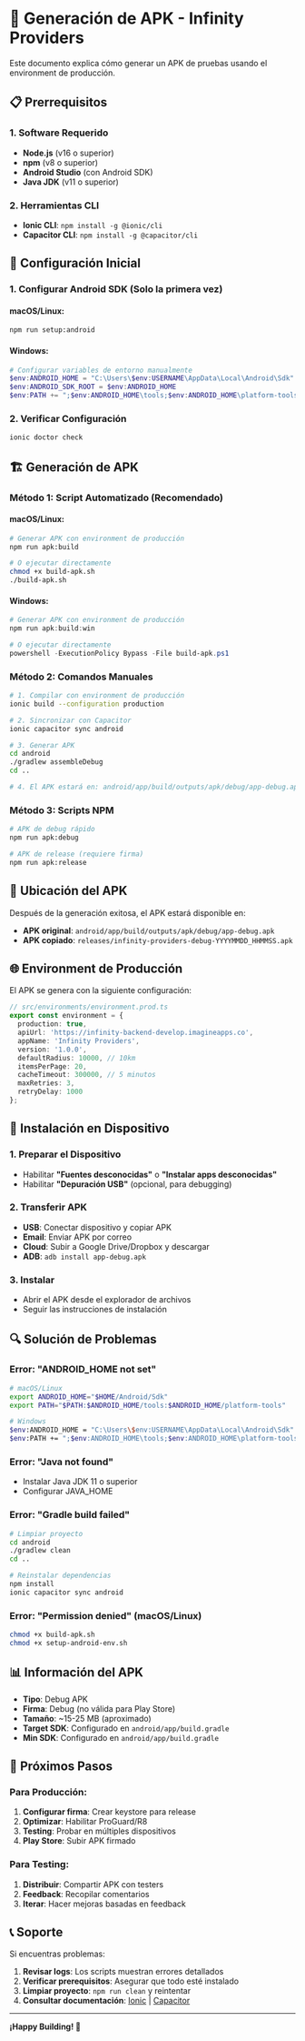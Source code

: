 # 🚀 Generación de APK - Infinity Providers

Este documento explica cómo generar un APK de pruebas usando el environment de producción.

## 📋 Prerrequisitos

### 1. Software Requerido
- **Node.js** (v16 o superior)
- **npm** (v8 o superior)
- **Android Studio** (con Android SDK)
- **Java JDK** (v11 o superior)

### 2. Herramientas CLI
- **Ionic CLI**: `npm install -g @ionic/cli`
- **Capacitor CLI**: `npm install -g @capacitor/cli`

## 🔧 Configuración Inicial

### 1. Configurar Android SDK (Solo la primera vez)

#### macOS/Linux:
```bash
npm run setup:android
```

#### Windows:
```powershell
# Configurar variables de entorno manualmente
$env:ANDROID_HOME = "C:\Users\$env:USERNAME\AppData\Local\Android\Sdk"
$env:ANDROID_SDK_ROOT = $env:ANDROID_HOME
$env:PATH += ";$env:ANDROID_HOME\tools;$env:ANDROID_HOME\platform-tools"
```

### 2. Verificar Configuración
```bash
ionic doctor check
```

## 🏗️ Generación de APK

### Método 1: Script Automatizado (Recomendado)

#### macOS/Linux:
```bash
# Generar APK con environment de producción
npm run apk:build

# O ejecutar directamente
chmod +x build-apk.sh
./build-apk.sh
```

#### Windows:
```powershell
# Generar APK con environment de producción
npm run apk:build:win

# O ejecutar directamente
powershell -ExecutionPolicy Bypass -File build-apk.ps1
```

### Método 2: Comandos Manuales

```bash
# 1. Compilar con environment de producción
ionic build --configuration production

# 2. Sincronizar con Capacitor
ionic capacitor sync android

# 3. Generar APK
cd android
./gradlew assembleDebug
cd ..

# 4. El APK estará en: android/app/build/outputs/apk/debug/app-debug.apk
```

### Método 3: Scripts NPM

```bash
# APK de debug rápido
npm run apk:debug

# APK de release (requiere firma)
npm run apk:release
```

## 📱 Ubicación del APK

Después de la generación exitosa, el APK estará disponible en:

- **APK original**: `android/app/build/outputs/apk/debug/app-debug.apk`
- **APK copiado**: `releases/infinity-providers-debug-YYYYMMDD_HHMMSS.apk`

## 🌐 Environment de Producción

El APK se genera con la siguiente configuración:

```typescript
// src/environments/environment.prod.ts
export const environment = {
  production: true,
  apiUrl: 'https://infinity-backend-develop.imagineapps.co',
  appName: 'Infinity Providers',
  version: '1.0.0',
  defaultRadius: 10000, // 10km
  itemsPerPage: 20,
  cacheTimeout: 300000, // 5 minutos
  maxRetries: 3,
  retryDelay: 1000
};
```

## 📲 Instalación en Dispositivo

### 1. Preparar el Dispositivo
- Habilitar **"Fuentes desconocidas"** o **"Instalar apps desconocidas"**
- Habilitar **"Depuración USB"** (opcional, para debugging)

### 2. Transferir APK
- **USB**: Conectar dispositivo y copiar APK
- **Email**: Enviar APK por correo
- **Cloud**: Subir a Google Drive/Dropbox y descargar
- **ADB**: `adb install app-debug.apk`

### 3. Instalar
- Abrir el APK desde el explorador de archivos
- Seguir las instrucciones de instalación

## 🔍 Solución de Problemas

### Error: "ANDROID_HOME not set"
```bash
# macOS/Linux
export ANDROID_HOME="$HOME/Android/Sdk"
export PATH="$PATH:$ANDROID_HOME/tools:$ANDROID_HOME/platform-tools"

# Windows
$env:ANDROID_HOME = "C:\Users\$env:USERNAME\AppData\Local\Android\Sdk"
$env:PATH += ";$env:ANDROID_HOME\tools;$env:ANDROID_HOME\platform-tools"
```

### Error: "Java not found"
- Instalar Java JDK 11 o superior
- Configurar JAVA_HOME

### Error: "Gradle build failed"
```bash
# Limpiar proyecto
cd android
./gradlew clean
cd ..

# Reinstalar dependencias
npm install
ionic capacitor sync android
```

### Error: "Permission denied" (macOS/Linux)
```bash
chmod +x build-apk.sh
chmod +x setup-android-env.sh
```

## 📊 Información del APK

- **Tipo**: Debug APK
- **Firma**: Debug (no válida para Play Store)
- **Tamaño**: ~15-25 MB (aproximado)
- **Target SDK**: Configurado en `android/app/build.gradle`
- **Min SDK**: Configurado en `android/app/build.gradle`

## 🚀 Próximos Pasos

### Para Producción:
1. **Configurar firma**: Crear keystore para release
2. **Optimizar**: Habilitar ProGuard/R8
3. **Testing**: Probar en múltiples dispositivos
4. **Play Store**: Subir APK firmado

### Para Testing:
1. **Distribuir**: Compartir APK con testers
2. **Feedback**: Recopilar comentarios
3. **Iterar**: Hacer mejoras basadas en feedback

## 📞 Soporte

Si encuentras problemas:

1. **Revisar logs**: Los scripts muestran errores detallados
2. **Verificar prerequisitos**: Asegurar que todo esté instalado
3. **Limpiar proyecto**: `npm run clean` y reintentar
4. **Consultar documentación**: [Ionic](https://ionicframework.com/docs) | [Capacitor](https://capacitorjs.com/docs)

---

**¡Happy Building! 🎉**
